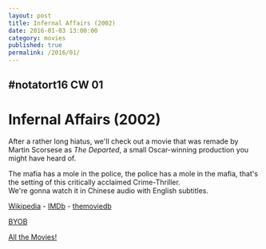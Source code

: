 ```yaml
---
layout: post
title: Infernal Affairs (2002)
date: 2016-01-03 13:00:00
category: movies
published: true
permalink: /2016/01/
---
```



## \#notatort16 CW 01

# Infernal Affairs \(2002\)

After a rather long hiatus, we'll check out a movie that was remade by Martin Scorsese as *The Departed*, a small Oscar-winning production you might have heard of. 

The mafia has a mole in the police, the police has a mole in the mafia, that's the setting of this critically acclaimed Crime-Thriller.  
We're gonna watch it in Chinese audio with English subtitles.

[Wikipedia](https://en.wikipedia.org/wiki/Infernal_Affairs) - [IMDb](http://www.imdb.com/title/tt0338564/) - [themoviedb](https://www.themoviedb.org/movie/10775)

<a href="http://en.wikipedia.org/wiki/BYOB_(beverage)">BYOB</a>

[All the Movies!](http://notatort.com/allthemovies/)

<!--include jquery & backstretch-->

<script type="text/javascript" src="https://ajax.googleapis.com/ajax/libs/jquery/1.7.2/jquery.min.js"></script>

<script type="text/javascript" src="http://notatort.com/jquery.backstretch.min.js"></script>

<script type="text/javascript">

$(function(){

     $(window).resize(function(){
     
         if($(this).width() >= 767){
         
             $.backstretch("http://notatort.com/bg1601.jpg", {speed: 150});
             
         }
         
      })
      
      .resize();//trigger resize on page load
      
});

</script>